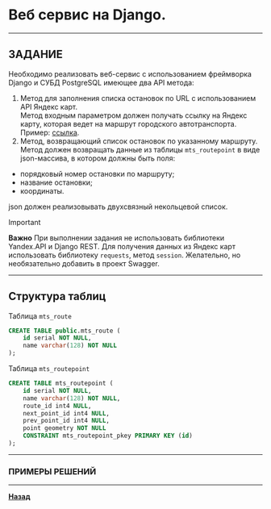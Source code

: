 # Веб сервис на Django.

***

## ЗАДАНИЕ

Необходимо реализовать веб-сервис с использованием фреймворка Django и СУБД PostgreSQL имеющее два API метода:

1. Метод для заполнения списка остановок по URL с использованием API Яндекс карт.  
Метод входным параметром должен получать ссылку на Яндекс карту, которая ведет на маршрут городского автотранспорта. Пример: [ссылка](https://yandex.ru/maps/213/moscow/routes/bus_e70/796d617073626d313a2f2f7472616e7369742f6c696e653f69643d32303336393234353737266c6c3d33372e37333038383425324335352e373236383635266e616d653d254430254235373026723d3637383026747970653d627573/?l=masstransit&ll=37.617700%2C55.755863&tab=stops&z=10).
2. Метод, возвращающий список остановок по указанному маршруту.  
Метод должен возвращать данные из таблицы `mts_routepoint` в виде json-массива, в котором должны быть поля:

- порядковый номер остановки по маршруту;
- название остановки;
- координаты.

json должен реализовывать двухсвязный некольцевой список.

> [!IMPORTANT]
>**Важно** 
>При выполнении задания не использовать библиотеки Yandex.API и Django REST. Для получения данных из Яндекс карт использовать библиотеку `requests`, метод `session`.
>Желательно, но необязательно добавить в проект Swagger.

***

## Структура таблиц
Таблица `mts_route`
```sql
CREATE TABLE public.mts_route (
	id serial NOT NULL,
	name varchar(128) NOT NULL
);
```

Таблица `mts_routepoint`  
```sql
CREATE TABLE mts_routepoint (
	id serial NOT NULL,
	name varchar(128) NOT NULL,
	route_id int4 NULL,
	next_point_id int4 NULL,
	prev_point_id int4 NULL,
	point geometry NOT NULL
	CONSTRAINT mts_routepoint_pkey PRIMARY KEY (id)
);
```

***

### ПРИМЕРЫ РЕШЕНИЙ

***

**[Назад](/developer/README.md)**